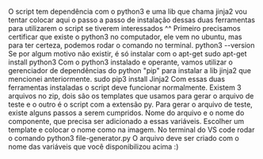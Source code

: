 O script tem dependência com o python3 e uma lib que chama jinja2 vou tentar colocar aqui o passo a passo de instalação dessas duas ferramentas para utilizarem o script se tiverem interessados ^^
Primeiro precisamos certificar que existe o python3 no computador, ele vem no ubuntu, mas para ter certeza, podemos rodar o comando no terminal.
python3 --version
Se por algum motivo não existir, é só instalar com o apt-get
sudo apt-get install python3
Com o python3 instalado e operante, vamos utilizar o gerenciador de dependências do python "pip" para instalar a lib jinja2 que mencionei anteriormente.
sudo pip3 install Jinja2
Com essas duas ferramentas instaladas o script deve funcionar normalmente.
Existem 3 arquivos no zip, dois são os templates que usamos para gerar o arquivo de teste e o outro é o script com a extensão py.
Para gerar o arquivo de teste, existe alguns passos a serem cumpridos.
Nome do arquivo e o nome do componente, que precisa ser adicionado a essas variáveis.
Escolher um template e colocar o nome como na imagem.
No terminal do VS code rodar o comando python3 file-generator.py
O arquivo deve ser criado com o nome das variáveis que você disponibilizou acima :)
